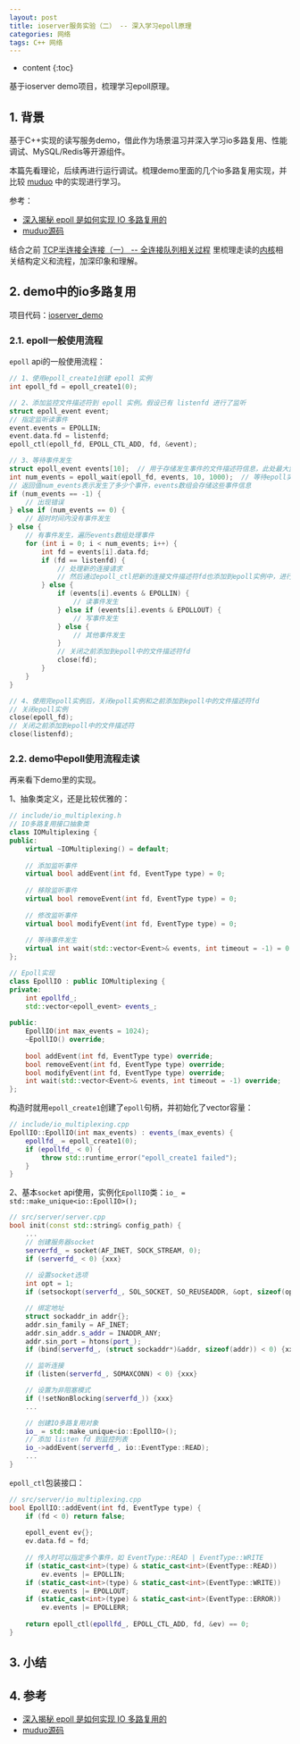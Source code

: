 ```yaml
---
layout: post
title: ioserver服务实验（二） -- 深入学习epoll原理
categories: 网络
tags: C++ 网络
---
```


* content
{:toc}

基于ioserver demo项目，梳理学习epoll原理。



## 1. 背景

基于C++实现的读写服务demo，借此作为场景温习并深入学习io多路复用、性能调试、MySQL/Redis等开源组件。

本篇先看理论，后续再进行运行调试。梳理demo里面的几个io多路复用实现，并比较 [muduo](https://github.com/chenshuo/muduo) 中的实现进行学习。

参考：

* [深入揭秘 epoll 是如何实现 IO 多路复用的](https://mp.weixin.qq.com/s/OmRdUgO1guMX76EdZn11UQ)
* [muduo源码](https://github.com/chenshuo/muduo)

结合之前 [TCP半连接全连接（一） -- 全连接队列相关过程](https://xiaodongq.github.io/2024/05/18/tcp_connect/#6-%E6%BA%90%E7%A0%81%E4%B8%AD%E5%90%84%E9%98%B6%E6%AE%B5%E7%AE%80%E8%A6%81%E6%B5%81%E7%A8%8B) 里梳理走读的[内核](https://github.com/xiaodongQ/linux-5.10.10)相关结构定义和流程，加深印象和理解。

## 2. demo中的io多路复用

项目代码：[ioserver_demo](https://github.com/xiaodongQ/prog-playground/tree/main/ioserver_demo)

### 2.1. epoll一般使用流程

`epoll` api的一般使用流程：

```cpp
// 1、使用epoll_create1创建 epoll 实例
int epoll_fd = epoll_create1(0);

// 2、添加监控文件描述符到 epoll 实例。假设已有 listenfd 进行了监听
struct epoll_event event; 
// 指定监听读事件
event.events = EPOLLIN;
event.data.fd = listenfd;
epoll_ctl(epoll_fd, EPOLL_CTL_ADD, fd, &event);

// 3、等待事件发生
struct epoll_event events[10];  // 用于存储发生事件的文件描述符信息，此处最大监听10个事件
int num_events = epoll_wait(epoll_fd, events, 10, 1000);  // 等待epoll实例上的事件发生，最多等待1000毫秒（1秒）
// 返回值num_events表示发生了多少个事件，events数组会存储这些事件信息
if (num_events == -1) {
    // 出现错误
} else if (num_events == 0) {
    // 超时时间内没有事件发生
} else {
    // 有事件发生，遍历events数组处理事件
    for (int i = 0; i < num_events; i++) {
        int fd = events[i].data.fd;
        if (fd == listenfd) {
            // 处理新的连接请求
            // 然后通过epoll_ctl把新的连接文件描述符fd也添加到epoll实例中，进行 EPOLLIN | EPOLLOUT 监听
        } else {
            if (events[i].events & EPOLLIN) {
                // 读事件发生
            } else if (events[i].events & EPOLLOUT) {
                // 写事件发生
            } else {
                // 其他事件发生
            }
            // 关闭之前添加到epoll中的文件描述符fd
            close(fd);
        }
    }
}

// 4、使用完epoll实例后，关闭epoll实例和之前添加到epoll中的文件描述符fd
// 关闭epoll实例
close(epoll_fd);
// 关闭之前添加到epoll中的文件描述符
close(listenfd);
```

### 2.2. demo中epoll使用流程走读

再来看下demo里的实现。

1、抽象类定义，还是比较优雅的：

```cpp
// include/io_multiplexing.h
// IO多路复用接口抽象类
class IOMultiplexing {
public:
    virtual ~IOMultiplexing() = default;
    
    // 添加监听事件
    virtual bool addEvent(int fd, EventType type) = 0;
    
    // 移除监听事件
    virtual bool removeEvent(int fd, EventType type) = 0;
    
    // 修改监听事件
    virtual bool modifyEvent(int fd, EventType type) = 0;
    
    // 等待事件发生
    virtual int wait(std::vector<Event>& events, int timeout = -1) = 0;
};

// Epoll实现
class EpollIO : public IOMultiplexing {
private:
    int epollfd_;
    std::vector<epoll_event> events_;
    
public:
    EpollIO(int max_events = 1024);
    ~EpollIO() override;
    
    bool addEvent(int fd, EventType type) override;
    bool removeEvent(int fd, EventType type) override;
    bool modifyEvent(int fd, EventType type) override;
    int wait(std::vector<Event>& events, int timeout = -1) override;
};
```

构造时就用`epoll_create1`创建了`epoll`句柄，并初始化了vector容量：

```cpp
// include/io_multiplexing.cpp
EpollIO::EpollIO(int max_events) : events_(max_events) {
    epollfd_ = epoll_create1(0);
    if (epollfd_ < 0) {
        throw std::runtime_error("epoll_create1 failed");
    }
}
```

2、基本`socket` api使用，实例化`EpollIO`类：`io_ = std::make_unique<io::EpollIO>();`

```cpp
// src/server/server.cpp
bool init(const std::string& config_path) {
    ...
    // 创建服务器socket
    serverfd_ = socket(AF_INET, SOCK_STREAM, 0);
    if (serverfd_ < 0) {xxx}
    
    // 设置socket选项
    int opt = 1;
    if (setsockopt(serverfd_, SOL_SOCKET, SO_REUSEADDR, &opt, sizeof(opt)) < 0) {xxx}

    // 绑定地址
    struct sockaddr_in addr{};
    addr.sin_family = AF_INET;
    addr.sin_addr.s_addr = INADDR_ANY;
    addr.sin_port = htons(port_);
    if (bind(serverfd_, (struct sockaddr*)&addr, sizeof(addr)) < 0) {xxx}

    // 监听连接
    if (listen(serverfd_, SOMAXCONN) < 0) {xxx}

    // 设置为非阻塞模式
    if (!setNonBlocking(serverfd_)) {xxx}
    ...

    // 创建IO多路复用对象
    io_ = std::make_unique<io::EpollIO>();
    // 添加 listen fd 到监控列表
    io_->addEvent(serverfd_, io::EventType::READ);
    ...
}
```

`epoll_ctl`包装接口：

```cpp
// src/server/io_multiplexing.cpp
bool EpollIO::addEvent(int fd, EventType type) {
    if (fd < 0) return false;
    
    epoll_event ev{};
    ev.data.fd = fd;
    
    // 传入时可以指定多个事件，如 EventType::READ | EventType::WRITE
    if (static_cast<int>(type) & static_cast<int>(EventType::READ))
        ev.events |= EPOLLIN;
    if (static_cast<int>(type) & static_cast<int>(EventType::WRITE))
        ev.events |= EPOLLOUT;
    if (static_cast<int>(type) & static_cast<int>(EventType::ERROR))
        ev.events |= EPOLLERR;
    
    return epoll_ctl(epollfd_, EPOLL_CTL_ADD, fd, &ev) == 0;
}
```

## 3. 小结


## 4. 参考

* [深入揭秘 epoll 是如何实现 IO 多路复用的](https://mp.weixin.qq.com/s/OmRdUgO1guMX76EdZn11UQ)
* [muduo源码](https://github.com/chenshuo/muduo)
